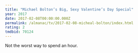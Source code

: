 ```yaml
---
title: "Michael Bolton’s Big, Sexy Valentine’s Day Special"
year: 2017
date: 2017-02-08T00:00:00.000Z
permalink: /almanac/tv/2017-02-08-micheal-bolton/index.html
rating: 2
tmdbid: 70124
---
```


Not the worst way to spend an hour.
